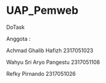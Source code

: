 # UAP_Pemweb

DoTask

Anggota :

Achmad Ghalib Hafizh 2317051023

Wahyu Sri Aryo Pangestu 2317051108

Refky Pirnando 2317051026
